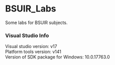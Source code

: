 # BSUIR_Labs
Some labs for BSUIR subjects.

### Visual Studio Info
Visual studio version: v17 <br />
Platform tools version: v141 <br />
Version of SDK package for Windows: 10.0.17763.0 <br />
